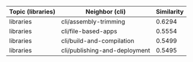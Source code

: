 | Topic (libraries) | Neighbor (cli) | Similarity |
|-------------|-------------------|------------|
| libraries | cli/assembly-trimming | 0.6294 |
| libraries | cli/file-based-apps | 0.5554 |
| libraries | cli/build-and-compilation | 0.5499 |
| libraries | cli/publishing-and-deployment | 0.5495 |
